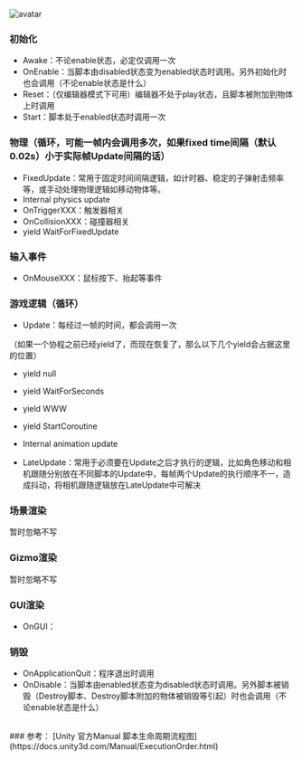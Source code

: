 ![avatar](https://docs.unity3d.com/uploads/Main/monobehaviour_flowchart.svg)

### 初始化  
- Awake：不论enable状态，必定仅调用一次
- OnEnable：当脚本由disabled状态变为enabled状态时调用。另外初始化时也会调用（不论enable状态是什么）
- Reset：（仅编辑器模式下可用）编辑器不处于play状态，且脚本被附加到物体上时调用
- Start：脚本处于enabled状态时调用一次  

### 物理（循环，可能一帧内会调用多次，如果fixed time间隔（默认0.02s）小于实际帧Update间隔的话）
- FixedUpdate：常用于固定时间间隔逻辑，如计时器、稳定的子弹射击频率等，或手动处理物理逻辑如移动物体等。
- Internal physics update
- OnTriggerXXX：触发器相关
- OnCollisionXXX：碰撞器相关
- yield WaitForFixedUpdate  

### 输入事件
- OnMouseXXX：鼠标按下、抬起等事件  

### 游戏逻辑（循环）
- Update：每经过一帧的时间，都会调用一次  
  
（如果一个协程之前已经yield了，而现在恢复了，那么以下几个yield会占据这里的位置）

- yield null
- yield WaitForSeconds
- yield WWW
- yield StartCoroutine  

- Internal animation update
- LateUpdate：常用于必须要在Update之后才执行的逻辑，比如角色移动和相机跟随分别放在不同脚本的Update中，每帧两个Update的执行顺序不一，造成抖动，将相机跟随逻辑放在LateUpdate中可解决  

### 场景渲染
暂时忽略不写
### Gizmo渲染
暂时忽略不写
### GUI渲染
- OnGUI：

### 销毁
- OnApplicationQuit：程序退出时调用
- OnDisable：当脚本由enabled状态变为disabled状态时调用。另外脚本被销毁（Destroy脚本、Destroy脚本附加的物体被销毁等引起）时也会调用（不论enable状态是什么）  

<br>
### 参考：
[Unity 官方Manual 脚本生命周期流程图](https://docs.unity3d.com/Manual/ExecutionOrder.html)